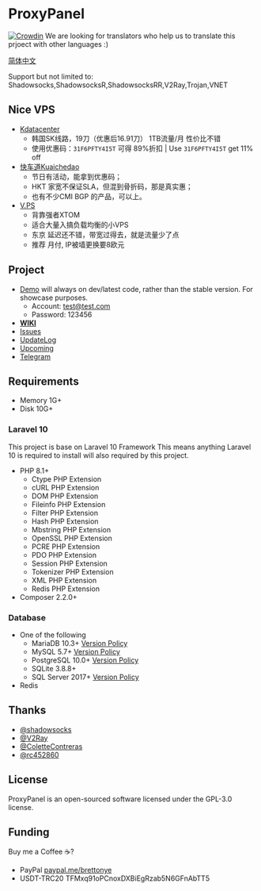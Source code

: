 # ProxyPanel 
[![Crowdin](https://badges.crowdin.net/proxypanel/localized.svg)](https://crowdin.com/project/proxypanel)
We are looking for translators who help us to translate this prjoect with other languages :)

[简体中文](https://proxypanel.gitbook.io/wiki/)

Support but not limited to: Shadowsocks,ShadowsocksR,ShadowsocksRR,V2Ray,Trojan,VNET

## Nice VPS
- [Kdatacenter](https://www.kdatacenter.com/myportal/?affid=470)
    - 韩国SK线路，19刀（优惠后16.91刀）  1TB流量/月 性价比不错
    - 使用优惠码：`31F6PFTY4I5T` 可得 89%折扣 | Use `31F6PFTY4I5T` get 11% off
- [快车道Kuaichedao](https://kuaichedao.co/aff.php?aff=3)
    - 节日有活动，能拿到优惠码；
    - HKT 家宽不保证SLA，但混到骨折码，那是真实惠；
    - 也有不少CMI BGP 的产品，可以上。
- [V.PS](https://vps.hosting/?affid=1138)
    - 背靠强者XTOM
    - 适合大量入搞负载均衡的小VPS
    - 东京 延迟还不错，带宽过得去，就是流量少了点
    - 推荐 月付, IP被墙更换要8欧元

## Project
- [Demo](https://demo.proxypanel.cf/) will always on dev/latest code, rather than the stable version. For showcase purposes.
    - Account: test@test.com
    - Password: 123456
- [**WIKI**](https://proxypanel.gitbook.io/wiki/)
- [Issues](https://github.com/ZBrettonYe/ProxyPanel/issues)
- [UpdateLog](https://proxypanel.gitbook.io/wiki/updatelog)
- [Upcoming](https://github.com/ZBrettonYe/ProxyPanel/projects/2)
- [Telegram](https://t.me/+nW8AwsPPUsliYzg1)

## Requirements
- Memory 1G+
- Disk 10G+

### Laravel 10
This project is base on Laravel 10 Framework This means anything Laravel 10 is required to install will also required by this project.
- PHP 8.1+
  - Ctype PHP Extension
  - cURL PHP Extension
  - DOM PHP Extension
  - Fileinfo PHP Extension
  - Filter PHP Extension
  - Hash PHP Extension
  - Mbstring PHP Extension
  - OpenSSL PHP Extension
  - PCRE PHP Extension
  - PDO PHP Extension
  - Session PHP Extension
  - Tokenizer PHP Extension
  - XML PHP Extension
  - Redis PHP Extension
- Composer 2.2.0+

### Database
- One of the following
  - MariaDB 10.3+ [Version Policy](https://mariadb.org/about/#maintenance-policy)
  - MySQL 5.7+ [Version Policy](https://en.wikipedia.org/wiki/MySQL#Release_history)
  - PostgreSQL 10.0+ [Version Policy](https://www.postgresql.org/support/versioning/)
  - SQLite 3.8.8+
  - SQL Server 2017+ [Version Policy](https://docs.microsoft.com/en-us/lifecycle/products/?products=sql-server)
- Redis

## Thanks
- [@shadowsocks](https://github.com/shadowsocks)
- [@V2Ray](https://www.v2ray.com)
- [@ColetteContreras](https://github.com/ColetteContreras)
- [@rc452860](https://github.com/rc452860)

## License

ProxyPanel is an open-sourced software licensed under the GPL-3.0 license.

## Funding
Buy me a Coffee ☕?
- PayPal [paypal.me/brettonye](https://www.paypal.com/paypalme/brettonye)
- USDT-TRC20 TFMxq91oPCnoxDXBiEgRzab5N6GFnAbTT5